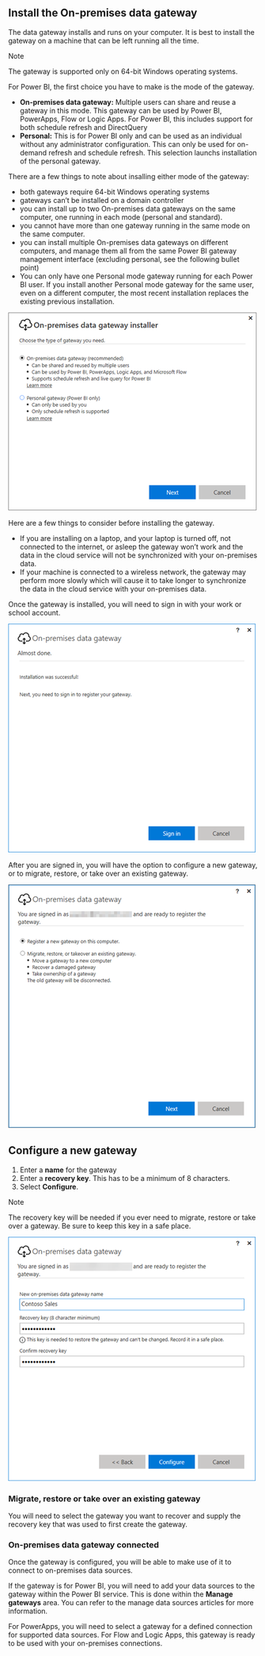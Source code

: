 ## Install the On-premises data gateway
The data gateway installs and runs on your computer. It is best to install the gateway on a machine that can be left running all the time.

> [!NOTE]
> The gateway is supported only on 64-bit Windows operating systems.
> 
> 

For Power BI, the first choice you have to make is the mode of the gateway.

* **On-premises data gateway:** Multiple users can share and reuse a gateway in this mode. This gateway can be used by Power BI, PowerApps, Flow or Logic Apps. For Power BI, this includes support for both schedule refresh and DirectQuery
* **Personal:** This is for Power BI only and can be used as an individual without any administrator configuration. This can only be used for on-demand refresh and schedule refresh. This selection launchs installation of the personal gateway.

There are a few things to note about insalling either mode of the gateway:

* both gateways require 64-bit Windows operating systems
* gateways can’t be installed on a domain controller
* you can install up to two On-premises data gateways on the same computer, one running in each mode (personal and standard). 
* you cannot have more than one gateway running in the same mode on the same computer.
* you can install multiple On-premises data gateways on different computers, and manage them all from the same Power BI gateway management interface (excluding personal, see the following bullet point)
* You can only have one Personal mode gateway running for each Power BI user. If you install another Personal mode gateway for the same user, even on a different computer, the most recent installation replaces the existing previous installation.

![On-prem-data-gateway-install-powerbi](./media/gateway-onprem-install-include/on-prem-data-gateway-install-powerbi.png)

Here are a few things to consider before installing the gateway.

* If you are installing on a laptop, and your laptop is turned off, not connected to the internet, or asleep the gateway won’t work and the data in the cloud service will not be synchronized with your on-premises data.
* If your machine is connected to a wireless network, the gateway may perform more slowly which will cause it to take longer to synchronize the data in the cloud service with your on-premises data.

Once the gateway is installed, you will need to sign in with your work or school account.

![On-prem-data-gateway-install-signin](./media/gateway-onprem-install-include/on-prem-data-gateway-install-signin.png)

After you are signed in, you will have the option to configure a new gateway, or to migrate, restore, or take over an existing gateway.

![On-prem-data-gateway-install-register-recovery](./media/gateway-onprem-install-include/on-prem-data-gateway-install-register-recovery.png)

## Configure a new gateway
1. Enter a **name** for the gateway
2. Enter a **recovery key**. This has to be a minimum of 8 characters.
3. Select **Configure**.

> [!NOTE]
> The recovery key will be needed if you ever need to migrate, restore or take over a gateway. Be sure to keep this key in a safe place.
> 
> 

![On-prem-data-gateway-install-recovery](./media/gateway-onprem-install-include/on-prem-data-gateway-install-recovery.png)

### Migrate, restore or take over an existing gateway
You will need to select the gateway you want to recover and supply the recovery key that was used to first create the gateway.

### On-premises data gateway connected
Once the gateway is configured, you will be able to make use of it to connect to on-premises data sources.

If the gateway is for Power BI, you will need to add your data sources to the gateway within the Power BI service. This is done within the **Manage gateways** area. You can refer to the manage data sources articles for more information.

For PowerApps, you will need to select a gateway for a defined connection for supported data sources. For Flow and Logic Apps, this gateway is ready to be used with your on-premises connections.

